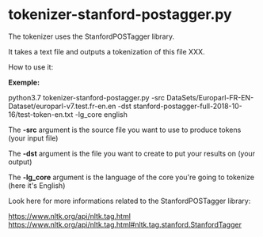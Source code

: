 # tokenizer-stanford-postagger.py

The tokenizer uses the StanfordPOSTagger library. 

It takes a text file and outputs a tokenization of this file XXX.

How to use it:

**Exemple:**

python3.7 tokenizer-stanford-postagger.py -src DataSets/Europarl-FR-EN-Dataset/europarl-v7.test.fr-en.en -dst stanford-postagger-full-2018-10-16/test-token-en.txt -lg_core english

The **-src** argument is the source file you want to use to produce tokens (your input file)

The **-dst** argument is the file you want to create to put your results on (your output)

The **-lg_core** argument is the language of the core you're going to tokenize (here it's English)

Look here for more informations related to the StanfordPOSTagger library:

https://www.nltk.org/api/nltk.tag.html
https://www.nltk.org/api/nltk.tag.html#nltk.tag.stanford.StanfordTagger

